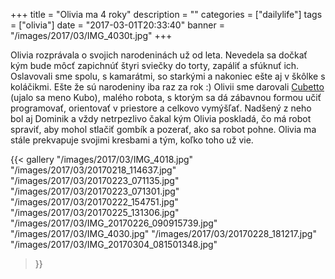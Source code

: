 +++
title = "Olivia ma 4 roky"
description = ""
categories = ["dailylife"]
tags = ["olivia"]
date = "2017-03-01T20:33:40"
banner = "/images/2017/03/IMG_4030t.jpg"
+++

Olivia rozprávala o svojich narodeninách už od leta. Nevedela sa dočkať kým bude môcť zapichnúť štyri sviečky do torty, zapáliť a sfúknuť ich. Oslavovali sme spolu, s kamarátmi, so starkými a nakoniec ešte aj v škôlke s koláčikmi. Ešte že sú narodeniny iba raz za rok :)
Olivii sme darovali <a title="Cubetto" href="https://www.primotoys.com/" target="_blank">Cubetto</a> (ujalo sa meno Kubo), malého robota, s ktorým sa dá zábavnou formou učiť programovať, orientovať v priestore a celkovo vymýšľať. Nadšený z neho bol aj Dominik a vždy netrpezlivo čakal kým Olivia poskladá, čo má robot spraviť, aby mohol stlačiť gombík a pozerať, ako sa robot pohne.
Olivia ma stále prekvapuje svojimi kresbami a tým, koľko toho už vie.

{{< gallery
  "/images/2017/03/IMG_4018.jpg"
  "/images/2017/03/20170218_114637.jpg"
  "/images/2017/03/20170223_071135.jpg"
  "/images/2017/03/20170223_071301.jpg"
  "/images/2017/03/20170222_154751.jpg"
  "/images/2017/03/20170225_131306.jpg"
  "/images/2017/03/IMG_20170226_090915739.jpg"
  "/images/2017/03/IMG_4030.jpg"
  "/images/2017/03/20170228_181217.jpg"
  "/images/2017/03/IMG_20170304_081501348.jpg"
>}}
